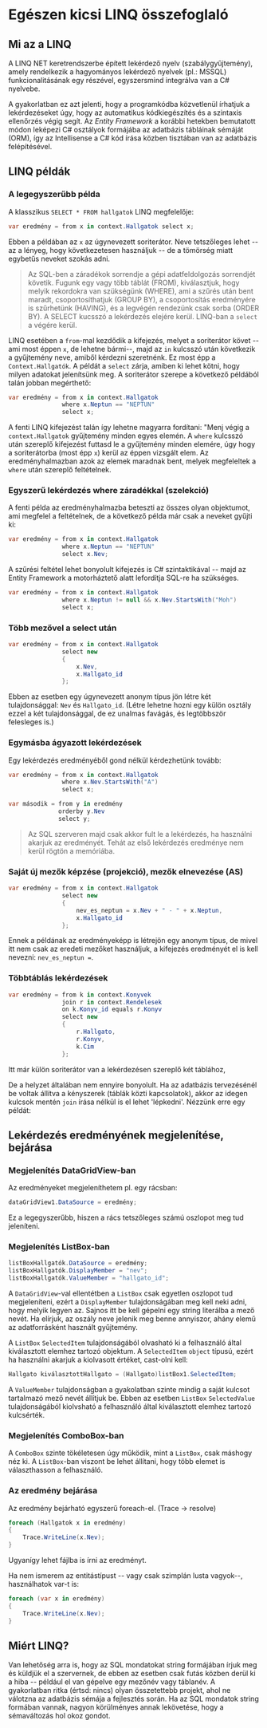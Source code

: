 # Egészen kicsi LINQ összefoglaló
## Mi az a LINQ

A LINQ NET keretrendszerbe épített lekérdező nyelv (szabálygyűjtemény), amely rendelkezik a hagyományos lekérdező nyelvek (pl.: MSSQL) funkcionalitásának egy részével, egyszersmind integrálva van a C# nyelvebe. 

A gyakorlatban ez azt jelenti, hogy a programkódba közvetlenül írhatjuk a lekérdezéseket úgy, hogy az automatikus kódkiegészítés és a szintaxis ellenőrzés végig segít. Az *Entity Framework* a korábbi hetekben bemutatott módon leképezi C# osztályok formájába az adatbázis tábláinak sémáját (ORM), így az Intellisense a C# kód írása közben tisztában van az adatbázis felépítésével. 


## LINQ példák

### A legegyszerűbb példa

A klasszikus `SELECT * FROM hallgatok` LINQ megfelelője:

```csharp
var eredmény = from x in context.Hallgatok select x;
```
Ebben a példában az `x` az úgynevezett soriterátor. Neve tetszőleges lehet -- az a lényeg, hogy következetesen használjuk -- de a tömörség miatt egybetűs neveket szokás adni. 

> Az SQL-ben a záradékok sorrendje a gépi adatfeldolgozás sorrendjét követik. Fugunk egy vagy több táblát (FROM), kiválasztjuk, hogy melyik rekordokra van szükségünk (WHERE), ami a szűrés után bent maradt, csoportosíthatjuk (GROUP BY), a csoportosítás eredményére is szűrhetünk (HAVING), és a legvégén rendezünk csak sorba (ORDER BY).  A SELECT kucsszó a lekérdezés elejére kerül. LINQ-ban a `select` a végére kerül.

LINQ esetében a `from`-mal kezdődik a kifejezés, melyet a soriterátor követ -- ami most éppen `x`, de lehetne bármi--, majd az `in` kulcsszó után következik a gyűjtemény neve, amiből kérdezni szeretnénk. Ez most épp a `Context.Hallgatók`. A példát a `select` zárja, amiben ki lehet kötni, hogy milyen adatokat jelenítsünk meg. A soriterátor szerepe a következő példából talán jobban megérthető:

```csharp
var eredmény = from x in context.Hallgatok 
               where x.Neptun == "NEPTUN"
               select x;
```

A fenti LINQ kifejezést talán így lehetne magyarra fordítani: "Menj végig a `context.Hallgatok` gyűjtemény minden egyes elemén. A `where` kulcsszó után szereplő kifejezést futtasd le a gyűjtemény minden elemére, úgy hogy a soriterátorba (most épp `x`) kerül az éppen vizsgált elem. Az eredményhalmazban azok az elemek maradnak bent, melyek megfeleltek a `where`  után szereplő feltételnek. 

### Egyszerű lekérdezés where záradékkal (szelekció)

A fenti példa az eredményhalmazba beteszti az összes olyan objektumot, ami megfelel a feltételnek, de a következő példa már csak a neveket gyűjti ki: 
```csharp
var eredmény = from x in context.Hallgatok 
               where x.Neptun == "NEPTUN"
               select x.Nev;
```
A szűrési feltétel lehet bonyolult kifejezés is C# szintaktikával -- majd az Entity Framework  a motorháztető alatt lefordítja SQL-re ha szükséges. 

```csharp
var eredmény = from x in context.Hallgatok 
               where x.Neptun != null && x.Nev.StartsWith("Moh")
               select x;
```


### Több mezővel a select után

```csharp
var eredmény = from x in context.Hallgatok 
               select new 
               { 
                   x.Nev, 
                   x.Hallgato_id 
               };
```
Ebben az esetben egy úgynevezett anonym típus jön létre két tulajdonsággal: `Nev` és `Hallgato_id`. (Létre lehetne hozni egy külön osztály ezzel a két tulajdonsággal, de ez unalmas favágás, és legtöbbször felesleges is.) 

### Egymásba ágyazott lekérdezések

Egy lekérdezés eredményéből gond nélkül kérdezhetünk tovább:

```csharp
var eredmény = from x in context.Hallgatok 
               where x.Nev.StartsWith("A")
               select x;

var második = from y in eredmény
              orderby y.Nev
              select y;
```
> Az SQL szerveren majd csak akkor fult le a lekérdezés, ha használni akarjuk az eredményét. Tehát az első lekérdezés eredménye nem kerül rögtön a memóriába. 

### Saját új mezők képzése (projekció), mezők elnevezése (AS)

```csharp
var eredmény = from x in context.Hallgatok 
               select new 
               {
                   nev_es_neptun = x.Nev + " - " + x.Neptun,
                   x.Hallgato_id 
               };
```
Ennek a példának az eredményeképp is létrejön egy anonym típus, de mivel itt nem csak az eredeti mezőket használjuk, a kifejezés eredményét el is kell nevezni: `nev_es_neptun =`. 

### Többtáblás lekérdezések

```csharp
var eredmény = from k in context.Konyvek
               join r in context.Rendelesek
               on k.Konyv_id equals r.Konyv
               select new 
               {
                   r.Hallgato, 
                   r.Konyv, 
                   k.Cim
               };
```
Itt már külön soriterátor van a lekérdezésen szereplő két táblához, 

De a helyzet általában nem ennyire bonyolult. Ha az adatbázis tervezésénél be voltak állítva a kényszerek (táblák közti kapcsolatok), akkor az idegen kulcsok mentén `join` írása nélkül is el lehet 'lépkedni'. Nézzünk erre egy példát: 


## Lekérdezés eredményének megjelenítése, bejárása

### Megjelenítés DataGridView-ban
Az eredményeket megjeleníthetem pl. egy rácsban:
```csharp
dataGridView1.DataSource = eredmény;
```
Ez a legegyszerűbb, hiszen a rács tetszőleges számú oszlopot meg tud jeleníteni. 

### Megjelenítés ListBox-ban

```csharp
listBoxHallgatók.DataSource = eredmény;
listBoxHallgatók.DisplayMember = "nev";
listBoxHallgatók.ValueMember = "hallgato_id";
```

A `DataGridView`-val ellentétben a `ListBox` csak egyetlen oszlopot tud megjeleníteni, ezért a `DisplayMember`  tulajdonságában meg kell neki adni, hogy melyik legyen az. Sajnos itt be kell gépelni egy string literálba a mező nevét. Ha elírjuk, az oszály neve jelenik meg benne annyiszor, ahány elemű az adatforrásként használt gyűjtemény. 

A `ListBox` `SelectedItem` tulajdonságából olvasható ki a felhasználó által kiválasztott elemhez tartozó objektum. A `SelectedItem`  `object` típusú, ezért ha használni akarjuk a kiolvasott értéket, cast-olni kell:

``` csharp
Hallgato kiválasztottHallgato = (Hallgato)listBox1.SelectedItem;
```

A `ValueMember` tulajdonságban a gyakolatban szinte mindig a saját kulcsot tartalmazó mező nevét állítjuk be. Ebben az esetben  `ListBox` `SelectedValue` tulajdonságából kiolvsható a felhasználó által kiválasztott elemhez tartozó kulcsérték. 

### Megjelenítés ComboBox-ban

A `ComboBox` szinte tökéletesen úgy működik, mint a `ListBox`, csak máshogy néz ki. A `ListBox`-ban viszont be lehet állítani, hogy több elemet is választhasson a felhasználó. 

### Az eredmény bejárása 

Az eredmény bejárható egyszerű foreach-el. (Trace -> resolve)
```csharp
foreach (Hallgatok x in eredmény)
{
    Trace.WriteLine(x.Nev);
}
```
Ugyanígy lehet fájlba is írni az eredményt. 

Ha nem ismerem az entitástípust -- vagy csak szimplán lusta vagyok--, használhatok var-t is:

```csharp
foreach (var x in eredmény)
{
    Trace.WriteLine(x.Nev);
}
```

## Miért LINQ?

Van lehetőség arra is, hogy az SQL mondatokat string formájában írjuk meg és küldjük el a szervernek, de ebben az esetben csak futás közben derül ki a hiba -- például el van gépelve egy mezőnév vagy táblanév. A gyakorlatban ritka (értsd: nincs) olyan összetettebb projekt, ahol ne válotzna az adatbázis sémája a fejlesztés során. Ha az SQL mondatok string formában vannak, nagyon körülményes annak lekövetése, hogy a sémaváltozás hol okoz gondot.